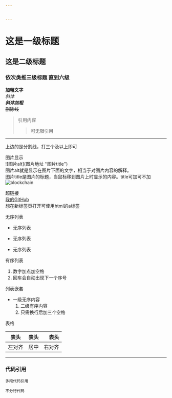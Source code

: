```yaml
---


---
```


<h1 id="这是一级标题">这是一级标题</h1>
<h2 id="这是二级标题">这是二级标题</h2>
<h3 id="依次类推三级标题-直到六级">依次类推三级标题 直到六级</h3>
<p><strong>加粗文字</strong><br>
<em>斜体</em><br>
<em><strong>斜体加粗</strong></em><br>
<s>删除线</s></p>
<blockquote>
<p>引用内容</p>
<blockquote>
<p>可无限引用</p>
</blockquote>
</blockquote>
<hr>
<p>上边的是分割线，打三个及以上即可</p>
<p>图片显示<br>
![图片alt](图片地址 ‘‘图片title’’)<br>
图片alt就是显示在图片下面的文字，相当于对图片内容的解释。<br>
图片title是图片的标题，当鼠标移到图片上时显示的内容。title可加可不加<br>
<img src="https://ss0.bdstatic.com/70cFvHSh_Q1YnxGkpoWK1HF6hhy/it/u=702257389,1274025419&amp;fm=27&amp;gp=0.jpg" alt="blockchain" title="区块链"></p>
<p>超链接<br>
<a href="https://github.com/Lolivivi">我的GitHub</a><br>
想在新标签页打开可使用html的a标签</p>
<p>无序列表</p>
<ul>
<li>无序列表</li>
</ul>
<ul>
<li>无序列表</li>
</ul>
<ul>
<li>无序列表</li>
</ul>
<p>有序列表</p>
<ol>
<li>数字加点加空格</li>
<li>回车会自动出现下一个序号</li>
</ol>
<p>列表嵌套</p>
<ul>
<li>一级无序内容
<ol>
<li>二级有序内容</li>
<li>只需换行后加三个空格</li>
</ol>
</li>
</ul>
<p>表格</p>

<table>
<thead>
<tr>
<th>表头</th>
<th align="center">表头</th>
<th align="right">表头</th>
</tr>
</thead>
<tbody>
<tr>
<td>左对齐</td>
<td align="center">居中</td>
<td align="right">右对齐</td>
</tr>
</tbody>
</table><hr>
<h3 id="代码引用">代码引用</h3>
<pre><code>多段代码引用
</code></pre>
<p><code>不分行代码</code></p>

